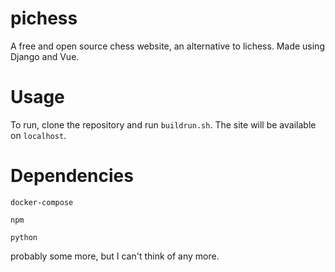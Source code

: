 # pichess

A free and open source chess website, an alternative to lichess. Made using Django and Vue.

# Usage

To run, clone the repository and run `buildrun.sh`. The site will be available on `localhost`.

# Dependencies

`docker-compose`

`npm`

`python`

probably some more, but I can't think of any more.

